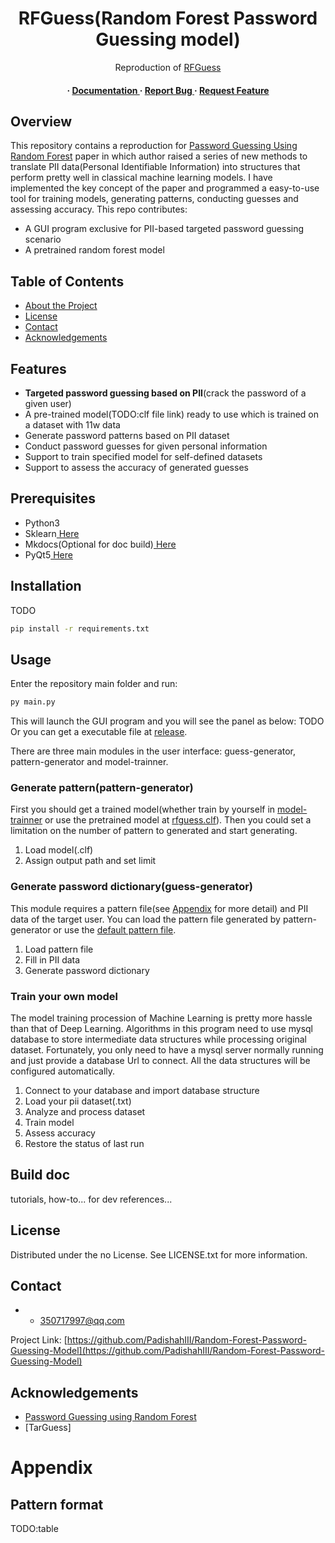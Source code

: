 <div align='center'>

<h1>RFGuess(Random Forest Password Guessing model)</h1>
<p>Reproduction of <a href="https://www.usenix.org/conference/usenixsecurity23/presentation/wang-ding-password-guessing">RFGuess</a> </p>

<h4> <span> · </span> <a href="https://github.com/PadishahIII/Random Forest Password Guessing Mode/blob/master/README.md"> Documentation </a> <span> · </span> <a href="https://github.com/PadishahIII/Random Forest Password Guessing Mode/issues"> Report Bug </a> <span> · </span> <a href="https://github.com/PadishahIII/Random Forest Password Guessing Mode/issues"> Request Feature </a> </h4>


</div>

## Overview
This repository contains a reproduction for [Password Guessing Using Random Forest](https://www.usenix.org/conference/usenixsecurity23/presentation/wang-ding-password-guessing) paper in which author raised a series of new methods to translate PII data(Personal Identifiable Information) into structures that perform pretty well in classical machine learning models.
I have implemented the key concept of the paper and programmed a easy-to-use tool for training models, generating patterns, conducting guesses and assessing accuracy. This repo contributes:
- A GUI program exclusive for PII-based targeted password guessing scenario
- A pretrained random forest model


## Table of Contents

- [About the Project](#star2-about-the-project)
- [License](#warning-license)
- [Contact](#handshake-contact)
- [Acknowledgements](#gem-acknowledgements)



## Features
- **Targeted password guessing based on PII**(crack the password of a given user)
- A pre-trained model(TODO:clf file link) ready to use which is trained on a dataset with 11w data
- Generate password patterns based on PII dataset
- Conduct password guesses for given personal information
- Support to train specified model for self-defined datasets
- Support to assess the accuracy of generated guesses


[//]: # (## Getting Started)

## Prerequisites

- Python3
- Sklearn<a href="https://scikit-learn.org/stable/install.html"> Here</a>
- Mkdocs(Optional for doc build)<a href="https://www.mkdocs.org/user-guide/installation/"> Here</a>
- PyQt5<a href="https://pypi.org/project/PyQt5/"> Here</a>


## Installation

TODO
```bash
pip install -r requirements.txt
```


## Usage

Enter the repository main folder and run:
```bash
py main.py
```
This will launch the GUI program and you will see the panel as below:
TODO
Or you can get a executable file at [release](TODO).

There are three main modules in the user interface: guess-generator, pattern-generator and model-trainner. 

### Generate pattern(pattern-generator)
First you should get a trained model(whether train by yourself in [model-trainner](#train-your-own-model) or use the pretrained model at [rfguess.clf](TODO)).
Then you could set a limitation on the number of pattern to generated and start generating.

1. Load model(.clf)
2. Assign output path and set limit



### Generate password dictionary(guess-generator)
This module requires a pattern file(see [Appendix](TODO) for more detail) and PII data of the target user. You can load the pattern file generated by pattern-generator or use the [default pattern file](TODO).

1. Load pattern file
2. Fill in PII data
3. Generate password dictionary


### Train your own model
The model training procession of Machine Learning is pretty more hassle than that of Deep Learning. Algorithms in this program need to use mysql database to store intermediate data structures while processing original dataset. Fortunately, you only need to have a mysql server normally running and just provide a database Url to connect. All the data structures will be configured automatically.


1. Connect to your database and import database structure
2. Load your pii dataset(.txt)
3. Analyze and process dataset
4. Train model
5. Assess accuracy
6. Restore the status of last run



## Build doc
tutorials, how-to...
for dev references...


## License

Distributed under the no License. See LICENSE.txt for more information.

## Contact

- - 350717997@qq.com
  

Project Link: [https://github.com/PadishahIII/Random-Forest-Password-Guessing-Model](https://github.com/PadishahIII/Random-Forest-Password-Guessing-Model)

## Acknowledgements

- [Password Guessing using Random Forest](https://www.usenix.org/conference/usenixsecurity23/presentation/wang-ding-password-guessing)
- [TarGuess]

# Appendix
## Pattern format
TODO:table
